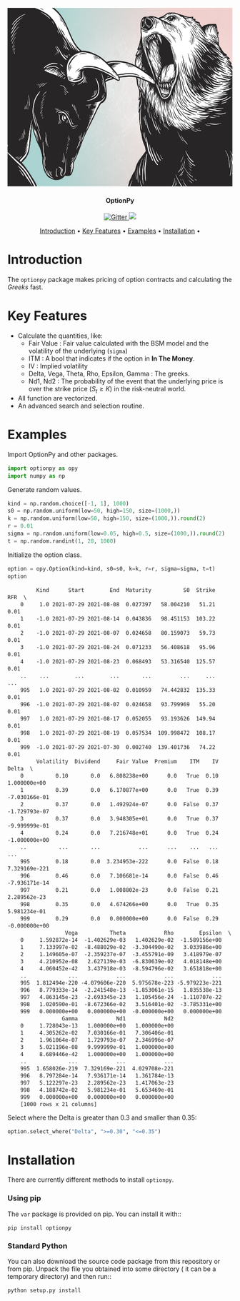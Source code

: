 <div align="center">
  <p>
    <a href='https://www.freepik.com/'>
      <img src="./resources/logo/optionpy_logo.jpg" width="700" height="400">
    </a>
  </p>

<h4 align="center">OptionPy</h4>

<p align="center">
  <a href="https://media4.giphy.com/media/jVNR0r95F9TAbMxaXl/giphy.gif?cid=ecf05e47alhot5wrab95hjqs7327mxtqhioqtw16q7j2h9o9&rid=giphy.gif&ct=g">
    <img src="https://forthebadge.com/images/badges/fo-shizzle.svg"
         alt="Gitter">
  </a>
  <a href="https://media1.giphy.com/media/3o752jdW2dmll8zlvy/giphy.gif?cid=ecf05e47z9qu4hhk2et05v0qm8ajt9ag1vjzz81tupbqk2j6&rid=giphy.gif&ct=g">
    <img src="https://forthebadge.com/images/badges/powered-by-overtime.svg">
  </a>
</p>

<p align="center">
  <a href="#introduction">Introduction</a> •
  <a href="#key-features">Key Features</a> •
  <a href="#examples">Examples</a> •
  <a href="#installation">Installation</a> •
</p>
</div>

# Introduction

The `optionpy` package makes pricing of option contracts and calculating the *Greeks* fast.

# Key Features

* Calculate the quantities, like:
    * Fair Value : Fair value calculated with the BSM model and the volatility of the underlying (`sigma`)
    * ITM : A bool that indicates if the option in **In The Money**.
    * IV : Implied volatility
    * Delta, Vega, Theta, Rho, Epsilon, Gamma : The greeks.
    * Nd1, Nd2 : The probability of the event that the underlying price is over the strike price ($S_t≥K$) in the risk-neutral
      world.
* All function are vectorized.
* An advanced search and selection routine.

# Examples

Import OptionPy and other packages.

````python 
import optionpy as opy 
import numpy as np

`````

Generate random values.

````python
kind = np.random.choice([-1, 1], 1000)
s0 = np.random.uniform(low=50, high=150, size=(1000,))
k = np.random.uniform(low=50, high=150, size=(1000,)).round(2)
r = 0.01
sigma = np.random.uniform(low=0.05, high=0.5, size=(1000,)).round(2)
t = np.random.randint(1, 28, 1000)
````

Initialize the option class.

````python
option = opy.Option(kind=kind, s0=s0, k=k, r=r, sigma=sigma, t=t)
option
````

````console
         Kind      Start        End  Maturity          S0  Strike   RFR  \
    0     1.0 2021-07-29 2021-08-08  0.027397   58.004210   51.21  0.01   
    1    -1.0 2021-07-29 2021-08-14  0.043836   98.451153  103.22  0.01   
    2    -1.0 2021-07-29 2021-08-07  0.024658   80.159073   59.73  0.01   
    3    -1.0 2021-07-29 2021-08-24  0.071233   56.408618   95.96  0.01   
    4    -1.0 2021-07-29 2021-08-23  0.068493   53.316540  125.57  0.01   
    ..    ...        ...        ...       ...         ...     ...   ...   
    995   1.0 2021-07-29 2021-08-02  0.010959   74.442832  135.33  0.01   
    996  -1.0 2021-07-29 2021-08-07  0.024658   93.799969   55.20  0.01   
    997   1.0 2021-07-29 2021-08-17  0.052055   93.193626  149.94  0.01   
    998   1.0 2021-07-29 2021-08-19  0.057534  109.998472  108.17  0.01   
    999  -1.0 2021-07-29 2021-07-30  0.002740  139.401736   74.22  0.01   
         Volatility  Dividend     Fair Value  Premium    ITM    IV          Delta  \
    0          0.10       0.0   6.808238e+00      0.0   True  0.10   1.000000e+00   
    1          0.39       0.0   6.170877e+00      0.0   True  0.39  -7.030166e-01   
    2          0.37       0.0   1.492924e-07      0.0  False  0.37  -1.729793e-07   
    3          0.37       0.0   3.948305e+01      0.0   True  0.37  -9.999999e-01   
    4          0.24       0.0   7.216748e+01      0.0   True  0.24  -1.000000e+00   
    ..          ...       ...            ...      ...    ...   ...            ...   
    995        0.18       0.0  3.234953e-222      0.0  False  0.18  7.329169e-221   
    996        0.46       0.0   7.106681e-14      0.0  False  0.46  -7.936171e-14   
    997        0.21       0.0   1.008802e-23      0.0  False  0.21   2.289562e-23   
    998        0.35       0.0   4.674266e+00      0.0   True  0.35   5.981234e-01   
    999        0.29       0.0   0.000000e+00      0.0  False  0.29  -0.000000e+00   
                  Vega          Theta            Rho        Epsilon  \
    0     1.592872e-14  -1.402629e-03   1.402629e-02  -1.589156e+00   
    1     7.133997e-02  -8.488029e-02  -3.304490e-02   3.033986e+00   
    2     1.149605e-07  -2.359237e-07  -3.455791e-09   3.418979e-07   
    3     4.210952e-08   2.627139e-03  -6.830639e-02   4.018148e+00   
    4     4.060452e-42   3.437918e-03  -8.594796e-02   3.651818e+00   
    ..             ...            ...            ...            ...   
    995  1.812494e-220 -4.079606e-220  5.975678e-223 -5.979223e-221   
    996   8.779333e-14  -2.241548e-13  -1.853061e-15   1.835538e-13   
    997   4.863145e-23  -2.693345e-23   1.105456e-24  -1.110707e-22   
    998   1.020590e-01  -8.672366e-02   3.516401e-02  -3.785331e+00   
    999   0.000000e+00   0.000000e+00  -0.000000e+00   0.000000e+00   
                 Gamma            Nd1            Nd2  
    0     1.728043e-13   1.000000e+00   1.000000e+00  
    1     4.305262e-02   7.030166e-01   7.306406e-01  
    2     1.961064e-07   1.729793e-07   2.346996e-07  
    3     5.021196e-08   9.999999e-01   1.000000e+00  
    4     8.689446e-42   1.000000e+00   1.000000e+00  
    ..             ...            ...            ...  
    995  1.658026e-219  7.329169e-221  4.029708e-221  
    996   8.797284e-14   7.936171e-14   1.361784e-13  
    997   5.122297e-23   2.289562e-23   1.417063e-23  
    998   4.188742e-02   5.981234e-01   5.653469e-01  
    999   0.000000e+00   0.000000e+00   0.000000e+00  
    [1000 rows x 21 columns]

````

Select where the Delta is greater than 0.3 and smaller than 0.35:

````python
option.select_where("Delta", ">=0.30", "<=0.35")
````


# Installation

There are currently different methods to install `optionpy`.

### Using pip

The ` var ` package is provided on pip. You can install it with::

    pip install optionpy

### Standard Python

You can also download the source code package from this repository or from pip. Unpack the file you obtained into some directory (
it can be a temporary directory) and then run::

    python setup.py install

